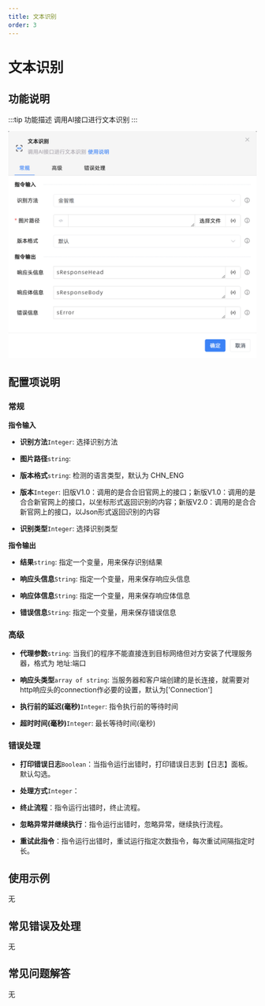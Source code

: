 ```yaml
---
title: 文本识别
order: 3
---
```


# 文本识别

## 功能说明

:::tip 功能描述
调用AI接口进行文本识别
:::

![文本识别](../../../assets/文本识别_command.png)

## 配置项说明

### 常规

**指令输入**

- **识别方法**`Integer`: 选择识别方法

- **图片路径**`string`: 

- **版本格式**`string`: 检测的语言类型，默认为 CHN_ENG

- **版本**`Integer`: 旧版V1.0：调用的是合合旧官网上的接口；新版V1.0：调用的是合合新官网上的接口，以坐标形式返回识别的内容；新版V2.0：调用的是合合新官网上的接口，以Json形式返回识别的内容

- **识别类型**`Integer`: 选择识别类型


**指令输出**

- **结果**`string`: 指定一个变量，用来保存识别结果

- **响应头信息**`String`: 指定一个变量，用来保存响应头信息

- **响应体信息**`String`: 指定一个变量，用来保存响应体信息

- **错误信息**`String`: 指定一个变量，用来保存错误信息

### 高级

- **代理参数**`string`: 当我们的程序不能直接连到目标网络但对方安装了代理服务器，格式为 地址:端口

- **响应头类型**`array of string`: 当服务器和客户端创建的是长连接，就需要对http响应头的connection作必要的设置，默认为['Connection']

- **执行前的延迟(毫秒)**`Integer`: 指令执行前的等待时间

- **超时时间(毫秒)**`Integer`: 最长等待时间(毫秒)

### 错误处理

- **打印错误日志**`Boolean`：当指令运行出错时，打印错误日志到【日志】面板。默认勾选。

- **处理方式**`Integer`：

 - **终止流程**：指令运行出错时，终止流程。

 - **忽略异常并继续执行**：指令运行出错时，忽略异常，继续执行流程。

 - **重试此指令**：指令运行出错时，重试运行指定次数指令，每次重试间隔指定时长。

## 使用示例
无

## 常见错误及处理

无

## 常见问题解答

无

